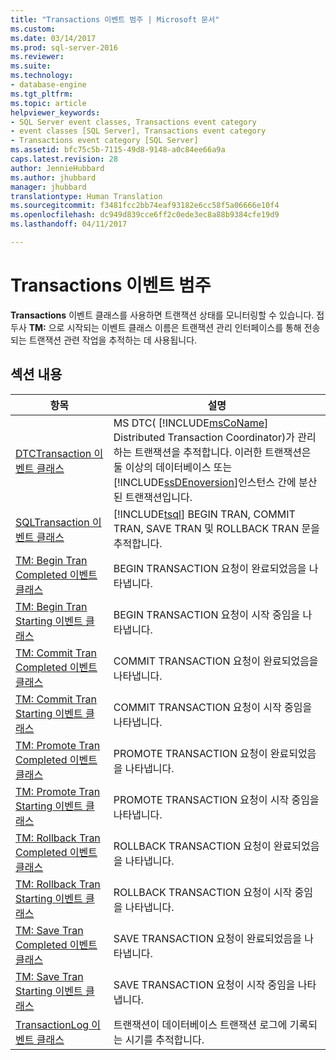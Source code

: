 ```yaml
---
title: "Transactions 이벤트 범주 | Microsoft 문서"
ms.custom: 
ms.date: 03/14/2017
ms.prod: sql-server-2016
ms.reviewer: 
ms.suite: 
ms.technology:
- database-engine
ms.tgt_pltfrm: 
ms.topic: article
helpviewer_keywords:
- SQL Server event classes, Transactions event category
- event classes [SQL Server], Transactions event category
- Transactions event category [SQL Server]
ms.assetid: bfc75c5b-7115-49d8-9148-a0c84ee66a9a
caps.latest.revision: 28
author: JennieHubbard
ms.author: jhubbard
manager: jhubbard
translationtype: Human Translation
ms.sourcegitcommit: f3481fcc2bb74eaf93182e6cc58f5a06666e10f4
ms.openlocfilehash: dc949d839cce6ff2c0ede3ec8a88b9384cfe19d9
ms.lasthandoff: 04/11/2017

---
```

# <a name="transactions-event-category"></a>Transactions 이벤트 범주
  **Transactions** 이벤트 클래스를 사용하면 트랜잭션 상태를 모니터링할 수 있습니다. 접두사 **TM:** 으로 시작되는 이벤트 클래스 이름은 트랜잭션 관리 인터페이스를 통해 전송되는 트랜잭션 관련 작업을 추적하는 데 사용됩니다.  
  
## <a name="in-this-section"></a>섹션 내용  
  
|항목|설명|  
|-----------|-----------------|  
|[DTCTransaction 이벤트 클래스](../../relational-databases/event-classes/dtctransaction-event-class.md)|MS DTC( [!INCLUDE[msCoName](../../includes/msconame-md.md)] Distributed Transaction Coordinator)가 관리하는 트랜잭션을 추적합니다. 이러한 트랜잭션은 둘 이상의 데이터베이스 또는 [!INCLUDE[ssDEnoversion](../../includes/ssdenoversion-md.md)]인스턴스 간에 분산된 트랜잭션입니다.|  
|[SQLTransaction 이벤트 클래스](../../relational-databases/event-classes/sqltransaction-event-class.md)|[!INCLUDE[tsql](../../includes/tsql-md.md)] BEGIN TRAN, COMMIT TRAN, SAVE TRAN 및 ROLLBACK TRAN 문을 추적합니다.|  
|[TM: Begin Tran Completed 이벤트 클래스](../../relational-databases/event-classes/tm-begin-tran-completed-event-class.md)|BEGIN TRANSACTION 요청이 완료되었음을 나타냅니다.|  
|[TM: Begin Tran Starting 이벤트 클래스](../../relational-databases/event-classes/tm-begin-tran-starting-event-class.md)|BEGIN TRANSACTION 요청이 시작 중임을 나타냅니다.|  
|[TM: Commit Tran Completed 이벤트 클래스](../../relational-databases/event-classes/tm-commit-tran-completed-event-class.md)|COMMIT TRANSACTION 요청이 완료되었음을 나타냅니다.|  
|[TM: Commit Tran Starting 이벤트 클래스](../../relational-databases/event-classes/tm-commit-tran-starting-event-class.md)|COMMIT TRANSACTION 요청이 시작 중임을 나타냅니다.|  
|[TM: Promote Tran Completed 이벤트 클래스](../../relational-databases/event-classes/tm-promote-tran-completed-event-class.md)|PROMOTE TRANSACTION 요청이 완료되었음을 나타냅니다.|  
|[TM: Promote Tran Starting 이벤트 클래스](../../relational-databases/event-classes/tm-promote-tran-starting-event-class.md)|PROMOTE TRANSACTION 요청이 시작 중임을 나타냅니다.|  
|[TM: Rollback Tran Completed 이벤트 클래스](../../relational-databases/event-classes/tm-rollback-tran-completed-event-class.md)|ROLLBACK TRANSACTION 요청이 완료되었음을 나타냅니다.|  
|[TM: Rollback Tran Starting 이벤트 클래스](../../relational-databases/event-classes/tm-rollback-tran-starting-event-class.md)|ROLLBACK TRANSACTION 요청이 시작 중임을 나타냅니다.|  
|[TM: Save Tran Completed 이벤트 클래스](../../relational-databases/event-classes/tm-save-tran-completed-event-class.md)|SAVE TRANSACTION 요청이 완료되었음을 나타냅니다.|  
|[TM: Save Tran Starting 이벤트 클래스](../../relational-databases/event-classes/tm-save-tran-starting-event-class.md)|SAVE TRANSACTION 요청이 시작 중임을 나타냅니다.|  
|[TransactionLog 이벤트 클래스](../../relational-databases/event-classes/transactionlog-event-class.md)|트랜잭션이 데이터베이스 트랜잭션 로그에 기록되는 시기를 추적합니다.|  
  
  

